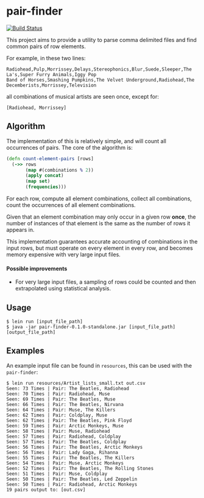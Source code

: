 # pair-finder
[![Build Status](https://travis-ci.com/agr1277/pair-finder.svg?branch=main)](https://travis-ci.com/agr1277/pair-finder)

This project aims to provide a utility to parse comma delimited files and find
common pairs of row elements.

For example, in these two lines:
```text
Radiohead,Pulp,Morrissey,Delays,Stereophonics,Blur,Suede,Sleeper,The La's,Super Furry Animals,Iggy Pop
Band of Horses,Smashing Pumpkins,The Velvet Underground,Radiohead,The Decemberists,Morrissey,Television
```
all combinations of musical artists are seen once, except for:
```text
[Radiohead, Morrissey]
```

## Algorithm

The implementation of this is relatively simple, and will count all 
occurrences of pairs. The core of the algorithm is: 
```clojure
(defn count-element-pairs [rows]
  (->> rows
       (map #(combinations % 2))
       (apply concat)
       (map set)
       (frequencies)))
```

For each row, compute all element combinations, collect all combinations, 
count the occurrences of all element combinations.

Given that an element combination may only occur in a given row **once**, 
the number of instances of that element is the same as the number of rows it 
appears in.

This implementation guarantees accurate accounting of combinations in the 
input rows, but must operate on every element in every row, and becomes 
memory expensive with very large input files.

#### Possible improvements

* For very large input files, a sampling of rows could be counted and then 
  extrapolated using statistical analysis.

## Usage

```shell
$ lein run [input_file_path]
$ java -jar pair-finder-0.1.0-standalone.jar [input_file_path] [output_file_path]
```

## Examples

An example input file can be found in `resources`, this can be used with the 
`pair-finder`:
```shell
$ lein run resources/Artist_lists_small.txt out.csv
Seen: 73 Times | Pair: The Beatles, Radiohead
Seen: 70 Times | Pair: Radiohead, Muse
Seen: 69 Times | Pair: The Beatles, Muse
Seen: 66 Times | Pair: The Beatles, Nirvana
Seen: 64 Times | Pair: Muse, The Killers
Seen: 62 Times | Pair: Coldplay, Muse
Seen: 62 Times | Pair: The Beatles, Pink Floyd
Seen: 59 Times | Pair: Arctic Monkeys, Muse
Seen: 58 Times | Pair: Muse, Radiohead
Seen: 57 Times | Pair: Radiohead, Coldplay
Seen: 57 Times | Pair: The Beatles, Coldplay
Seen: 56 Times | Pair: The Beatles, Arctic Monkeys
Seen: 56 Times | Pair: Lady Gaga, Rihanna
Seen: 55 Times | Pair: The Beatles, The Killers
Seen: 54 Times | Pair: Muse, Arctic Monkeys
Seen: 52 Times | Pair: The Beatles, The Rolling Stones
Seen: 51 Times | Pair: Muse, Coldplay
Seen: 50 Times | Pair: The Beatles, Led Zeppelin
Seen: 50 Times | Pair: Radiohead, Arctic Monkeys
19 pairs output to: [out.csv]
```
